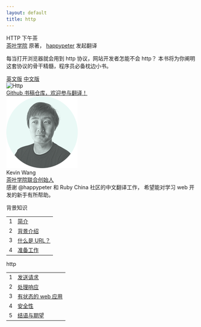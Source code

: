 ```yaml
---
layout: default
title: http
---
```

<section class='book'>
  <div class='wrapper-inside clearfix'>
    <div class='top-large'>
      <div class='book-title'>
        HTTP 下午茶
      </div>
      <div class='book-author'>
        <a href="http://www.gotealeaf.com/">茶叶学院</a> 原著，
        <a href="https://github.com/happypeter">happypeter</a> 发起翻译
      </div>
      <p class='book-description'>
        每当打开浏览器就会用到 http 协议，网站开发者怎能不会 http？ 本书将为你阐明这套协议的骨干精髓，程序员必备枕边小书。
      </p>
      <a href="http://www.gotealeaf.com/books/http" class="read-btn">英文版</a>
      <a href="http://happypeter.github.io/tealeaf-http#chinese" class="read-btn">中文版</a>
    </div>
    <img alt="Http" class="book-image" src="images/http.png"/>
  </div>
</section>
<div class="divider">
  <a href="https://github.com/happypeter/tealeaf-http">Github 书稿仓库，欢迎参与翻译！</a>
</div>
<div class="reviewers">
  <div class="name-card">
    <img src="images/kevin.png" alt="kevin">
    <div class="text">
      <div class="name">
       Kevin Wang
      </div>
      <div class="job-title"><a href="http://www.gotealeaf.com/">茶叶学院联合创始人</a></div>
      感谢 @happypeter 和 Ruby China 社区的中文翻译工作， 希望能对学习 web 开发的新手有所帮助。
    </div>
  </div>
</div>
<div class="contents-wrapper">
  <div class="table-of-contents" id="chinese">
    <p class="part">背景知识</p>
    <table class="index-table">
      <tbody>
        <tr class="chapter-wrap">
         <td class="chapter-index">1</td>
         <td class="chapter-title">
           <a href="book/background/1_introduction.html">简介</a>
         </td>
        </tr>
        <tr class="chapter-wrap even">
          <td class="chapter-index">2</td>
          <td class="chapter-title">
            <a href="book/background/2_background.html">背景介绍</a>
          </td>
        </tr>
        <tr class="chapter-wrap">
          <td class="chapter-index">3</td>
          <td class="chapter-title">
            <a href="book/background/3_what_is_url.html">什么是 URL？</a>
          </td>
        </tr>
        <tr class="chapter-wrap even">
          <td class="chapter-index">4</td>
          <td class="chapter-title">
            <a href="book/background/4_preparations.html">准备工作</a>
          </td>
        </tr>
      </tbody>
    </table>
    <p class="part">http</p>
    <table class="index-table">
      <tbody>
        <tr class="chapter-wrap">
          <td class="chapter-index">1</td>
          <td class="chapter-title">
            <a href="book/http/1_making_requests.html">发送请求</a>
          </td>
        </tr>
        <tr class="chapter-wrap even">
          <td class="chapter-index">2</td>
          <td class="chapter-title">
            <a href="book/http/2_processing_responses.html">处理响应</a>
          </td>
        </tr>
        <tr class="chapter-wrap">
          <td class="chapter-index">3</td>
          <td class="chapter-title">
            <a href="book/http/3_stateful_web_applications.html">有状态的 web 应用</a>
          </td>
        </tr>
        <tr class="chapter-wrap even">
          <td class="chapter-index">4</td>
          <td class="chapter-title">
            <a href="book/http/4_security.html">安全性</a>
          </td>
        </tr>
        <tr class="chapter-wrap">
          <td class="chapter-index">5</td>
          <td class="chapter-title">
            <a href="book/http/5_conclusion_and_next_steps.html">结语与期望</a>
          </td>
        </tr>
      </tbody>
    </table>
  </div>
</div>


